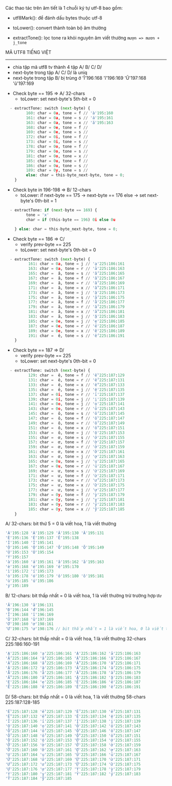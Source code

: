 Các thao tác trên âm tiết là 1 chuỗi ký tự utf-8 bao gồm:

- utf8Mark(): để đánh dấu bytes thuộc utf-8

- toLower(): convert thành toàn bộ âm thường

- extractTone(): lọc tone ra khỏi nguyên âm viết thường `mượn => mươn + j_tone`

MÃ UTF8 TIẾNG VIỆT
- - - - - - - - -

- chia tập mã utf8 tv thành 4 tập A/ B/ C/ D/
- next-byte trong tập A/ C/ D/ là uniq
- next-byte trong tập B/ bị trùng ở 'Ĩ'196:168 'ĩ'196:169
                                    'Ũ'197:168 'ũ'197:169

* Check byte == 195 => A/ 32-chars
  - toLower: set next-byte's 5th-bit = 0
```py
  - extractTone: switch (next-byte) {
         160: char = 0a, tone = f // 'à'195:160
         161: char = 0a, tone = s // 'á'195:161
         163: char = 0a, tone = x // 'ã'195:163
         168: char = 0e, tone = f //
         169: char = 0e, tone = s //
         172: char = 0i, tone = f //
         173: char = 0i, tone = s //
         178: char = 0o, tone = f //
         179: char = 0o, tone = s //
         181: char = 0o, tone = x //
         185: char = 0u, tone = f //
         186: char = 0u, tone = s //
         189: char = 0y, tone = s //
         else: char = this-byte_next-byte, tone = 0;
    }
```

* Check byte in 196-198 => B/ 12-chars
  - toLower:
      if next-byte == 175 -> next-byte == 176
      else -> set next-byte's 0th-bit = 1
```py
  - extractTone: if (next-byte == 169) {
         tone = 'x'
         char = if (this-byte == 196) 0i else 0u

    } else: char = this-byte_next-byte, tone = 0;
```

* Check byte == 186 => C/
  - verify prev-byte == 225
  - toLower: set next-byte's 0th-bit = 0
```py  
  - extractTone: switch (next-byte) {
          161: char = 0a, tone = j // 'ạ'225:186:161
          163: char = 0a, tone = r // 'ả'225:186:163
          165: char =  â, tone = s // 'ấ'225:186:165
          167: char =  â, tone = f // 'ầ'225:186:167
          169: char =  â, tone = r // 'ẩ'225:186:169
          171: char =  â, tone = x // 'ẫ'225:186:171
          173: char =  â, tone = j // 'ậ'225:186:173
          175: char =  ă, tone = s // 'ắ'225:186:175
          177: char =  ă, tone = f // 'ằ'225:186:177
          179: char =  ă, tone = r // 'ẳ'225:186:179
          181: char =  ă, tone = x // 'ẵ'225:186:181
          183: char =  ă, tone = j // 'ặ'225:186:183
          185: char = 0e, tone = j // 'ẹ'225:186:185
          187: char = 0e, tone = r // 'ẻ'225:186:187
          189: char = 0e, tone = x // 'ẽ'225:186:189
          191: char =  ê, tone = s // 'ế'225:186:191
    }
```

* Check byte == 187 => D/
  - verify prev-byte == 225
  - toLower: set next-byte's 0th-bit = 0
```py    
  - extractTone: switch (next-byte) {
          129: char =  ê, tone = f // 'ề'225:187:129
          131: char =  ê, tone = r // 'ể'225:187:131
          133: char =  ê, tone = x // 'ễ'225:187:133
          135: char =  ê, tone = j // 'ệ'225:187:135
          137: char = 0i, tone = r // 'ỉ'225:187:137
          139: char = 0i, tone = j // 'ị'225:187:139
          141: char = 0o, tone = j // 'ọ'225:187:141
          143: char = 0o, tone = r // 'ỏ'225:187:143
          145: char =  ô, tone = s // 'ố'225:187:145
          147: char =  ô, tone = f // 'ồ'225:187:147
          149: char =  ô, tone = r // 'ổ'225:187:149
          151: char =  ô, tone = x // 'ỗ'225:187:151
          153: char =  ô, tone = j // 'ộ'225:187:153
          155: char =  ơ, tone = s // 'ớ'225:187:155
          157: char =  ơ, tone = f // 'ờ'225:187:157
          159: char =  ơ, tone = r // 'ở'225:187:159
          161: char =  ơ, tone = x // 'ỡ'225:187:161
          163: char =  ơ, tone = j // 'ợ'225:187:163
          165: char = 0u, tone = j // 'ụ'225:187:165
          167: char = 0u, tone = r // 'ủ'225:187:167
          169: char =  ư, tone = s // 'ứ'225:187:169
          171: char =  ư, tone = f // 'ừ'225:187:171
          173: char =  ư, tone = r // 'ử'225:187:173
          175: char =  ư, tone = x // 'ữ'225:187:175
          177: char =  ư, tone = j // 'ự'225:187:177
          179: char = 0y, tone = f // 'ỳ'225:187:179
          181: char = 0y, tone = j // 'ỵ'225:187:181
          183: char = 0y, tone = r // 'ỷ'225:187:183
          185: char = 0y, tone = x // 'ỹ'225:187:185
    }
```

A/ 32-chars: bit thứ 5 = 0 là viết hoa, 1 là viết thường
```c
'À'195:128 'Á'195:129 'Â'195:130 'Ã'195:131
'È'195:136 'É'195:137 'Ê'195:138
'Ì'195:140 'Í'195:141
'Ò'195:146 'Ó'195:147 'Ô'195:148 'Õ'195:149
'Ù'195:153 'Ú'195:154
'Ý'195:157
'à'195:160 'á'195:161 'â'195:162 'ã'195:163
'è'195:168 'é'195:169 'ê'195:170
'ì'195:172 'í'195:173
'ò'195:178 'ó'195:179 'ô'195:180 'õ'195:181
'ù'195:185 'ú'195:186
'ý'195:189
```

B/ 12-chars: bit thấp nhất = 0 là viết hoa, 1 là viết thường trừ trường hợp `Ưư`
```c
'Ă'196:130 'ă'196:131
'Đ'196:144 'đ'196:145
'Ĩ'196:168 'ĩ'196:169
'Ũ'197:168 'ũ'197:169
'Ơ'198:160 'ơ'198:161
'Ư'198:175 'ư'198:176 // bit thấp nhất = 1 là viết hoa, 0 là viết thường
```

C/ 32-chars: bit thấp nhất = 0 là viết hoa, 1 là viết thường
   32-chars 225:186:160-191
```c
'Ạ'225:186:160 'ạ'225:186:161 'Ả'225:186:162 'ả'225:186:163
'Ấ'225:186:164 'ấ'225:186:165 'Ầ'225:186:166 'ầ'225:186:167
'Ẩ'225:186:168 'ẩ'225:186:169 'Ẫ'225:186:170 'ẫ'225:186:171
'Ậ'225:186:172 'ậ'225:186:173 'Ắ'225:186:174 'ắ'225:186:175
'Ằ'225:186:176 'ằ'225:186:177 'Ẳ'225:186:178 'ẳ'225:186:179
'Ẵ'225:186:180 'ẵ'225:186:181 'Ặ'225:186:182 'ặ'225:186:183
'Ẹ'225:186:184 'ẹ'225:186:185 'Ẻ'225:186:186 'ẻ'225:186:187
'Ẽ'225:186:188 'ẽ'225:186:189 'Ế'225:186:190 'ế'225:186:191
```

D/ 58-chars: bit thấp nhất = 0 là viết hoa, 1 là viết thường
   58-chars 225:187:128-185
```c
'Ề'225:187:128 'ề'225:187:129 'Ể'225:187:130 'ể'225:187:131
'Ễ'225:187:132 'ễ'225:187:133 'Ệ'225:187:134 'ệ'225:187:135
'Ỉ'225:187:136 'ỉ'225:187:137 'Ị'225:187:138 'ị'225:187:139
'Ọ'225:187:140 'ọ'225:187:141 'Ỏ'225:187:142 'ỏ'225:187:143
'Ố'225:187:144 'ố'225:187:145 'Ồ'225:187:146 'ồ'225:187:147
'Ổ'225:187:148 'ổ'225:187:149 'Ỗ'225:187:150 'ỗ'225:187:151
'Ộ'225:187:152 'ộ'225:187:153 'Ớ'225:187:154 'ớ'225:187:155
'Ờ'225:187:156 'ờ'225:187:157 'Ở'225:187:158 'ở'225:187:159
'Ỡ'225:187:160 'ỡ'225:187:161 'Ợ'225:187:162 'ợ'225:187:163
'Ụ'225:187:164 'ụ'225:187:165 'Ủ'225:187:166 'ủ'225:187:167
'Ứ'225:187:168 'ứ'225:187:169 'Ừ'225:187:170 'ừ'225:187:171
'Ử'225:187:172 'ử'225:187:173 'Ữ'225:187:174 'ữ'225:187:175
'Ự'225:187:176 'ự'225:187:177 'Ỳ'225:187:178 'ỳ'225:187:179
'Ỵ'225:187:180 'ỵ'225:187:181 'Ỷ'225:187:182 'ỷ'225:187:183
'Ỹ'225:187:184 'ỹ'225:187:185
```